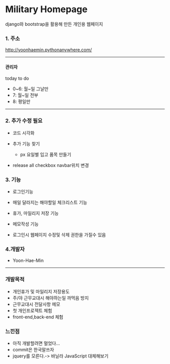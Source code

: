 Military Homepage
===
django와 bootstrap을 활용해 만든 개인용 웹페이지

### 1. 주소
<http://yoonhaemin.pythonanywhere.com/>

-------------------------

#### 관리자

today to do 
- 0~6: 월~일 그날만
- 7: 월~일 전부
- 8: 평일만



----------------------
### 2. 추가 수정 필요

-  코드 시각화

- 추가 기능 찾기
    - px 요일별 입고 품목 만들기
    
- release all checkbox navbar위치 변경

### 3. 기능

-  로그인기능

-  매일 달라지는 해야할일 체크리스트 기능

-  휴가, 마일리지 저장 기능

-  메모작성 기능

- 로그인시 웹페이지 수정및 삭제 권한을 가질수 있음

### 4.개발자
- Yoon-Hae-Min

-----------------------
 
 ### 개발목적
 - 개인휴가 및 마일리지 저장용도
 - 주/야 근무교대시 해야하는일 까먹음 방지
 - 근무교대시 전달사항 메모
 - 첫 개인프로젝트 체험
 - front-end,back-end 체험
 
### 느낀점
 - 아직 개발할려면 멀었다...
 - commit은 한국말쓰자
 - jquery를 모른다.-> 바닐라 JavaScript 대체해보기